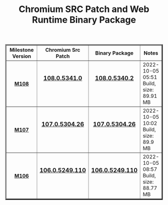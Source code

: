 
<h1 align=center>
	
 Chromium SRC Patch and Web Runtime Binary Package 
</h1>

<center>
        <table border="3" cellpadding="3">
            <thead>
                <tr>
                    <th width="25%"> <strong>Milestone Version</strong>
                    <th width="25%"> <strong>Chromium Src Patch</strong>
                    <th width="25%"> <strong>Binary Package</strong>
                    <th> <strong>Notes</strong>
               </tr>            
	<tbody>
                <tr>
                    <td width="20%">
                        <h4 align=center>
				
[M108](https://github.com/TangramDev/WebRT_M108/releases/tag/m108)
			</h4>
                    </td>
                    <td width="25%">
                        <h3 align=center><p>
			
[**108.0.5341.0**](https://github.com/TangramDev/WebRT_M108/releases/download/m108/ChromiumSrcPatch-108.0.5341.0-20221005160222.7z)</p>			
		     </h3>
                    </td>
                    <td width="25%">
                        <h3 align=center><p>
			
[**108.0.5340.2**](https://github.com/TangramDev/WebRT_M108/releases/download/m108/webrt_108.0.5340.2.7z)</p>			
		     </h3>
                    </td>
                    <td >
		        2022-10-05 05:51 Build, size: 89.91 MB
                    </td>
                <tr>
                    <td width="20%">
                        <h4 align=center>
				
[M107](https://github.com/TangramDev/WebRT_M107/releases/tag/M107)
			</h4>
                    </td>
                    <td width="25%">
                        <h3 align=center><p>
			
[**107.0.5304.26**](https://github.com/TangramDev/WebRT_M107/releases/download/M107/ChromiumSrcPatch-107.0.5304.26-20221005090141.7z)</p>			
		     </h3>
                    </td>
		    <td width="25%">
                        <h3 align=center><p>
			
[**107.0.5304.26**](https://github.com/TangramDev/WebRT_M107/releases/download/M107/webrt_107.0.5304.26.7z)</p>			
		     </h3>
                    </td>
                    <td >
		        2022-10-05 10:02 Build, size: 89.9 MB
                    </td>
                <tr>
                    <td width="20%">
                        <h4 align=center>
				
[M106](https://github.com/TangramDev/WebRT_M106/releases/tag/M106)
			</h4>
                    </td>
                    <td width="25%">
                        <h3 align=center><p>
			
[**106.0.5249.110**](https://github.com/TangramDev/WebRT_M106/releases/download/M106/ChromiumSrcPatch-106.0.5249.110-20221005082004.7z)</p>			
		     </h3>
                    </td>
                    <td width="25%">
                        <h3 align=center><p>
			
[**106.0.5249.110**](https://github.com/TangramDev/WebRT_M106/releases/download/M106/webrt_106.0.5249.110.7z)</p>			
		     </h3>
                    </td>
                    <td>
		        2022-10-05 08:57 Build, size: 88.77 MB
                    </td>
		</tbody>	  
        </table>
</center>
